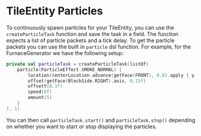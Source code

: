# TileEntity Particles

To continuously spawn particles for your TileEntity, you can use the ``createParticleTask`` function and save the task in
a field. The function expects a list of particle packets and a tick delay. To get the particle packets you can use the
built in ``particle`` dsl function. For example, for the FurnaceGenerator we have the following setup:

```kotlin
private val particleTask = createParticleTask(listOf(
    particle(ParticleEffect.SMOKE_NORMAL) {
        location(centerLocation.advance(getFace(FRONT), 0.6).apply { y += 0.8 })
        offset(getFace(BlockSide.RIGHT).axis, 0.15f)
        offsetY(0.1f)
        speed(0f)
        amount(5)
    }
), 1)
```

You can then call ``particleTask.start()`` and ``particleTask.stop()`` depending on whether you want to start or stop displaying
the particles.